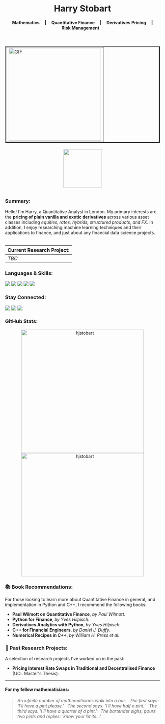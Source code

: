 <h1 align="center">Harry Stobart</h1>

<h4 align="center">  &nbsp; &nbsp; Mathematics &nbsp; &nbsp; | &nbsp; &nbsp; Quantitative Finance &nbsp; &nbsp; | &nbsp; &nbsp; Derivatives Pricing &nbsp; &nbsp; | &nbsp; &nbsp; Risk Management &nbsp; &nbsp; </h4>
<br>

<table align="center" border=3>
  <td>
  <img align="center" width="300" alt="GIF" src="https://blog.cloudlayer.io/content/images/2020/12/coding-freak.gif"/></td>
  </td>
</table>

<h6 align="center">
<img width="125" src="https://komarev.com/ghpvc/?username=your-hjstobart&style=flat-square&color=blue" alt=""/>
</h6>


<h3 align="left">Summary:</h3>

Hello! I'm Harry, a Quantitative Analyst in London. My primary interests are the __pricing of plain vanilla and exotic derivatives__ across various asset classes including _equities, rates, hybrids, structured products, and FX_. In addition, I enjoy researching machine learning techniques and their applications to finance, and just about any financial data science projects.
<br> <br>

|      Current Research Project:   |
|:-------------|
| _TBC_ | 

<h3 align="left">Languages & Skills:</h3>
<div align="left">
  <a><img src="https://img.shields.io/badge/Python-3776AB?style=for-the-badge&logo=python&logoColor=white"></a>
  <a><img src="https://img.shields.io/badge/C%2B%2B-00599C?style=for-the-badge&logo=c%2B%2B&logoColor=white"></a>
  <a><img src="https://img.shields.io/badge/MySQL-005C84?style=for-the-badge&logo=mysql&logoColor=white"></a>
  <a><img src="https://img.shields.io/badge/Tableau-E97627?style=for-the-badge&logo=Tableau&logoColor=white"></a>
  <a><img src="https://img.shields.io/badge/Markdown-000000?style=for-the-badge&logo=markdown&logoColor=white"></a>
</div>

<!--
<h3 align="left">Operating Systems & Version Control:</h3>
<div align="left">
  <a><img src="https://img.shields.io/badge/mac%20os-000000?style=for-the-badge&logo=apple&logoColor=white"></a>
  <a><img src="https://img.shields.io/badge/Linux-FCC624?style=for-the-badge&logo=linux&logoColor=black"></a>  
  <a><img src="https://img.shields.io/badge/Overleaf-47A141?style=for-the-badge&logo=Overleaf&logoColor=white"></a>
  <a><img src="https://img.shields.io/badge/Bitbucket-0747a6?style=for-the-badge&logo=bitbucket&logoColor=white"></a>
  <a><img src="https://img.shields.io/badge/Jira-0052CC?style=for-the-badge&logo=Jira&logoColor=white"></a>
</div>
-->

<h3 align="left">Stay Connected:</h3>
<div align="left">
<a href="https://www.linkedin.com/in/harry-stobart/"><img src="https://img.shields.io/badge/LinkedIn-0077B5?style=for-the-badge&logo=linkedin&logoColor=white"></a>
<a href="https://github.com/hjstobart"><img src="https://img.shields.io/badge/GitHub-100000?style=for-the-badge&logo=github&logoColor=white"></a>
<a href="https://medium.com/@henrylacroix"><img src="https://img.shields.io/badge/Medium-12100E?style=for-the-badge&logo=medium&logoColor=white"></a>
</div>

<h3 align="left">GitHub Stats:</h3>
<p align="center">
  <img width="400em" src="https://github-readme-stats.vercel.app/api?username=hjstobart&show_icons=true&locale=en&theme=vue" alt="hjstobart"/>
  <img width="400em" src="https://github-readme-streak-stats.herokuapp.com/?user=hjstobart&theme=vue" alt="hjstobart" />
</p>

<h3 align="left"> 📚 Book Recommendations:</h3>
For those looking to learn more about Quantitative Finance in general, and implementation in Python and C++, I recommend the following books:

- __Paul Wilmott on Quantitative Finance__, _by Paul Wilmott_.
- __Python for Finance__, _by Yves Hilpisch_.
- __Derivatives Analytics with Python__, _by Yves Hilpisch_.
- __C++ for Financial Engineers__, _by Daniel J. Duffy_.
- __Numerical Recipes in C++__, _by William H. Press et al_.

<h3 align="left"> 🔬 Past Research Projects:</h3>
A selection of research projects I've worked on in the past:

- __Pricing Interest Rate Swaps in Traditional and Decentralised Finance__ (UCL Master's Thesis).

---

<h4 align="left"> For my fellow mathematicians:</h4>

> _An infinite number of mathematicians walk into a bar. &nbsp; The first says: 'I'll have a pint please.' &nbsp; The second says: 'I'll have half a pint.' &nbsp; The third says: 'I'll have a quarter of a pint.' &nbsp; The bartender sighs, pours two pints and replies: 'know your limits...'_
